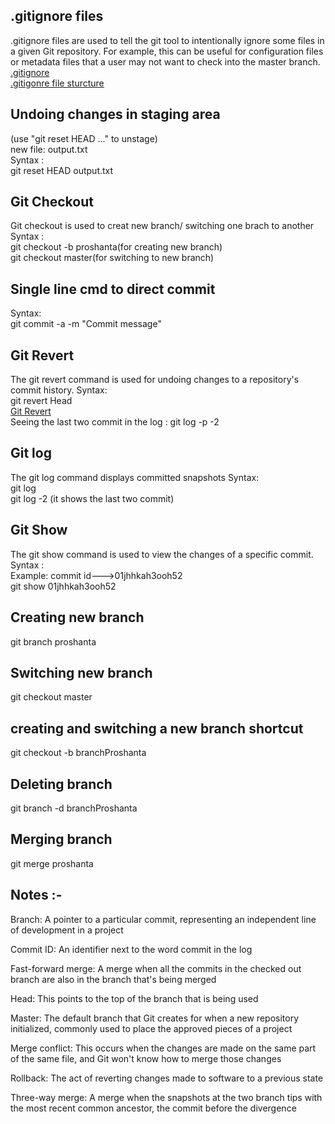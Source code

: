 ## .gitignore files
.gitignore files are used to tell the git tool to intentionally ignore some files in a given Git repository. For example, this can be useful for configuration files or metadata files that a user may not want to check into the master branch.<br>
[.gitignore](https://git-scm.com/docs/gitignore)<br>
[.gitigonre file sturcture](https://gist.github.com/octocat/9257657)

## Undoing changes in staging area
(use "git reset HEAD <file>..." to unstage)<br>
new file:   output.txt<br>
Syntax :<br>
git reset HEAD output.txt


## Git Checkout
Git checkout is used to creat new branch/ switching one brach to another<br>
Syntax : <br>
git checkout -b proshanta(for creating new branch)<br>
git checkout master(for switching to new branch)

## Single line cmd to direct commit
Syntax:<br>
git commit -a -m "Commit message"

## Git Revert 
The git revert command is used for undoing changes to a repository's commit history.
Syntax:<br>
git revert Head<br>
[Git Revert](https://git-scm.com/docs/git-revert)<br>
Seeing the last two commit in the log : git log -p -2

## Git log
The git log command displays committed snapshots
Syntax:<br>
git log<br>
git log -2 (it shows the last two commit)

## Git Show
The git show command is used to view the changes of a specific commit.
Syntax : <br>
Example: commit id--->01jhhkah3ooh52<br>
git show 01jhhkah3ooh52

## Creating new branch
git branch proshanta

## Switching new branch
git checkout master

## creating and switching a new branch shortcut
git checkout -b branchProshanta

## Deleting branch
git branch -d branchProshanta

## Merging branch
git merge proshanta

## Notes :-

Branch: A pointer to a particular commit, representing an independent line of development in a project<br>

Commit ID: An identifier next to the word commit in the log<br>

Fast-forward merge: A merge when all the commits in the checked out branch are also in the branch that's being merged<br>

Head: This points to the top of the branch that is being used<br>

Master: The default branch that Git creates for when a new repository initialized, commonly used to place the approved pieces of a project<br>

Merge conflict: This occurs when the changes are made on the same part of the same file, and Git won't know how to merge those changes<br>

Rollback: The act of reverting changes made to software to a previous state <br>

Three-way merge: A merge when the snapshots at the two branch tips with the most recent common ancestor, the commit before the divergence<br>



